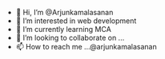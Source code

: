 - 👋 Hi, I’m @Arjunkamalasanan
- 👀 I’m interested in web development
- 🌱 I’m currently learning MCA
- 💞️ I’m looking to collaborate on ...
- 📫 How to reach me ...@arjunkamalasanan

<!---
Arjunkamalasanan/Arjunkamalasanan is a ✨ special ✨ repository because its `README.md` (this file) appears on your GitHub profile.
You can click the Preview link to take a look at your changes.
--->
